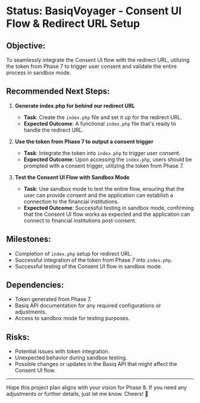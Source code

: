 # Status: BasiqVoyager - Consent UI Flow & Redirect URL Setup

## Objective:
To seamlessly integrate the Consent UI flow with the redirect URL, utilizing the token from Phase 7 to trigger user consent and validate the entire process in sandbox mode.

## Recommended Next Steps:

1. **Generate index.php for behind our redirect URL**
   - **Task**: Create the `index.php` file and set it up for the redirect URL.
   - **Expected Outcome**: A functional `index.php` file that's ready to handle the redirect URL.

2. **Use the token from Phase 7 to output a consent trigger**
   - **Task**: Integrate the token into `index.php` to trigger user consent.
   - **Expected Outcome**: Upon accessing the `index.php`, users should be prompted with a consent trigger, utilizing the token from Phase 7.

3. **Test the Consent UI Flow with Sandbox Mode**
   - **Task**: Use sandbox mode to test the entire flow, ensuring that the user can provide consent and the application can establish a connection to the financial institutions.
   - **Expected Outcome**: Successful testing in sandbox mode, confirming that the Consent UI flow works as expected and the application can connect to financial institutions post-consent.

## Milestones:
- Completion of `index.php` setup for redirect URL.
- Successful integration of the token from Phase 7 into `index.php`.
- Successful testing of the Consent UI flow in sandbox mode.

## Dependencies:
- Token generated from Phase 7.
- Basiq API documentation for any required configurations or adjustments.
- Access to sandbox mode for testing purposes.

## Risks:
- Potential issues with token integration.
- Unexpected behavior during sandbox testing.
- Possible changes or updates in the Basiq API that might affect the Consent UI flow.

---

Hope this project plan aligns with your vision for Phase 8. If you need any adjustments or further details, just let me know. Cheers! 🍻
